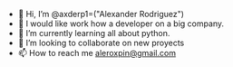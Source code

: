 - 👋 Hi, I’m @axderp1=("Alexander Rodriguez")
- 👀 I would like work how a developer on a big company.
- 🌱 I’m currently learning all about python.
- 💞️ I’m looking to collaborate on new proyects
- 📫 How to reach me aleroxpin@gmail.com

<!---
axderp1/axderp1 is a ✨ special ✨ repository because its `README.md` (this file) appears on your GitHub profile.
You can click the Preview link to take a look at your changes.
--->
